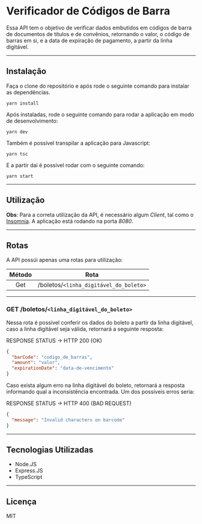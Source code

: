 # **Verificador de Códigos de Barra**

Essa API tem o objetivo de verificar dados embutidos em códigos de barra de documentos de títulos e de convênios, retornando o valor, o código de barras em si, e a data de expiração de pagamento, a partir da linha digitável.

---

## **Instalação**

Faça o clone do repositório e após rode o seguinte comando para instalar as dependências.

```
yarn install
```

Após instaladas, rode o seguinte comando para rodar a aplicação em modo de desenvolvimento:

```
yarn dev
```

Também é possível transpilar a aplicação para Javascript:

```
yarn tsc
```

E a partir daí é possivel rodar com o seguinte comando:

```
yarn start
```

---

## **Utilização**

**Obs**: Para a correta utilização da API, é necessário algum _Client_, tal como o [Insomnia](https://insomnia.rest/). A aplicação está rodando na porta _8080_.

---

## **Rotas**

A API possúi apenas uma rotas para utilização:

| Método | Rota                                   |
| :----: | -------------------------------------- |
|  Get   | /boletos/`<linha_digitável_do_boleto>` |

---

### **GET /boletos/`<linha_digitável_do_boleto>`**

Nessa rota é possível conferir os dados do boleto a partir da linha digitável, caso a linha digitável seja válida, retornará a seguinte resposta:

RESPONSE STATUS -> HTTP 200 (OK)

```json
{
  "barCode": "codigo_de_barras",
  "amount": "valor",
  "expirationDate": "data-de-vencimento"
}
```

Caso exista algum erro na linha digitável do boleto, retornará a resposta informando qual a inconsistência encontrada. Um dos possíveis erros seria:

RESPONSE STATUS -> HTTP 400 (BAD REQUEST)

```json
{
  "message": "Invalid characters on barcode"
}
```

---

## **Tecnologias Utilizadas**

- Node.JS
- Express.JS
- TypeScript

---

## **Licença**

MIT
